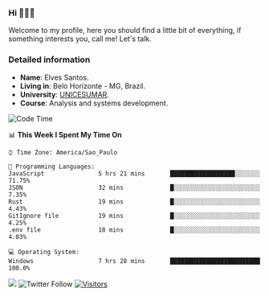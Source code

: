 


### Hi 🙋🏽‍♂️

Welcome to my profile, here you should find a little bit of everything, if something interests you, call me! Let's talk.

### Detailed information

* **Name**: Elves Santos.
* **Living in**: Belo Horizonte - MG, Brazil.
* **University**: [UNICESUMAR](https://venhaparaunicesumar.com.br/pos-graduacao).
* **Course**: Analysis and systems development.

<!--START_SECTION:waka-->
![Code Time](http://img.shields.io/badge/Code%20Time-38%20hrs%208%20mins-blue)

📊 **This Week I Spent My Time On** 

```text
⌚︎ Time Zone: America/Sao_Paulo

💬 Programming Languages: 
JavaScript               5 hrs 21 mins       ██████████████████░░░░░░░   71.75% 
JSON                     32 mins             █░░░░░░░░░░░░░░░░░░░░░░░░   7.35% 
Rust                     19 mins             █░░░░░░░░░░░░░░░░░░░░░░░░   4.43% 
GitIgnore file           19 mins             █░░░░░░░░░░░░░░░░░░░░░░░░   4.25% 
.env file                18 mins             █░░░░░░░░░░░░░░░░░░░░░░░░   4.03%

💻 Operating System: 
Windows                  7 hrs 28 mins       █████████████████████████   100.0%

```


<!--END_SECTION:waka-->


<a href="https://www.linkedin.com/in/e1vescmd/"  target="_blank"><img src="https://img.shields.io/badge/-LinkedIn-%230077B5?style=for-the-badge&logo=linkedin&logoColor=white" target="_blank"></a>
![Twitter Follow](https://img.shields.io/twitter/follow/e1vescmd?color=00aced&label=Twitter&style=for-the-badge)
[![Visitors](https://api.visitorbadge.io/api/visitors?path=https%3A%2F%2Fgithub.com%2Fe1vescmd&labelColor=%23697689&countColor=%23d9e3f0)](https://visitorbadge.io/status?path=https%3A%2F%2Fgithub.com%2Fe1vescmd)
